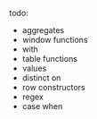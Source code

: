 todo:

- aggregates
- window functions
- with
- table functions
- values
- distinct on
- row constructors
- regex
- case when
